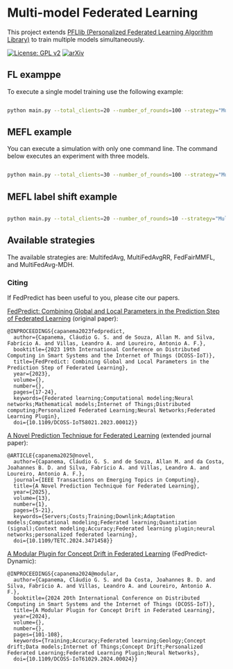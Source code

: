 # Multi-model Federated Learning

This project extends [PFLlib (Personalized Federated Learning Algorithm Library)](https://github.com/TsingZ0/PFLlib) to train multiple models simultaneously.

[![License: GPL v2](https://img.shields.io/badge/License-GPL_v2-blue.svg)](https://www.gnu.org/licenses/old-licenses/gpl-2.0.en.html) [![arXiv](https://img.shields.io/badge/arXiv-2312.04992-b31b1b.svg)](https://arxiv.org/abs/2312.04992)

## FL examppe

To execute a single model training use the following example:
```bash

python main.py --total_clients=20 --number_of_rounds=100 --strategy="MultiFedAvg+MFP" --dataset="CIFAR10"  --model="CNN_3" --fraction_fit=0.3 --alpha=0.1 --experiment_id="2"

```

## MEFL example

You can execute a simulation with only one command line. The command below executes an experiment with three models.
```bash

python main.py --total_clients=30 --number_of_rounds=100 --strategy="MultiFedAvg" --dataset="WISDM-W" --dataset="ImageNet10"  --dataset="Gowalla" --model="gru" --model="CNN" --model="lstm" --fraction_fit=0.3 --alpha=0.1 --alpha=0.1 --alpha=1.0 --experiment_id="2"

```

## MEFL label shift example

```bash

python main.py --total_clients=20 --number_of_rounds=10 --strategy="MultiFedAvg" --dataset="WISDM-W" --dataset="ImageNet10"  --dataset="Gowalla" --model="gru" --model="CNN" --fraction_fit=0.3 --alpha=0.1 --alpha=0.1 --experiment_id="label_shift#1"

```

## Available strategies

The available strategies are: MultifedAvg, MultiFedAvgRR, FedFairMMFL, and MultiFedAvg-MDH.

### Citing

If FedPredict has been useful to you, please cite our papers.

[FedPredict: Combining Global and Local Parameters in the Prediction Step of Federated Learning](https://ieeexplore.ieee.org/abstract/document/10257293) (original paper):

```
@INPROCEEDINGS{capanema2023fedpredict,
  author={Capanema, Cláudio G. S. and de Souza, Allan M. and Silva, Fabrício A. and Villas, Leandro A. and Loureiro, Antonio A. F.},
  booktitle={2023 19th International Conference on Distributed Computing in Smart Systems and the Internet of Things (DCOSS-IoT)}, 
  title={FedPredict: Combining Global and Local Parameters in the Prediction Step of Federated Learning}, 
  year={2023},
  volume={},
  number={},
  pages={17-24},
  keywords={Federated learning;Computational modeling;Neural networks;Mathematical models;Internet of Things;Distributed computing;Personalized Federated Learning;Neural Networks;Federated Learning Plugin},
  doi={10.1109/DCOSS-IoT58021.2023.00012}}
```
[A Novel Prediction Technique for Federated Learning](https://ieeexplore.ieee.org/abstract/document/10713874) (extended journal paper):
```
@ARTICLE{capanema2025@novel,
  author={Capanema, Cláudio G. S. and de Souza, Allan M. and da Costa, Joahannes B. D. and Silva, Fabrício A. and Villas, Leandro A. and Loureiro, Antonio A. F.},
  journal={IEEE Transactions on Emerging Topics in Computing}, 
  title={A Novel Prediction Technique for Federated Learning}, 
  year={2025},
  volume={13},
  number={1},
  pages={5-21},
  keywords={Servers;Costs;Training;Downlink;Adaptation models;Computational modeling;Federated learning;Quantization (signal);Context modeling;Accuracy;Federated learning plugin;neural networks;personalized federated learning},
  doi={10.1109/TETC.2024.3471458}}
```

[A Modular Plugin for Concept Drift in Federated Learning](https://ieeexplore.ieee.org/abstract/document/10621488) (FedPredict-Dynamic):
```
@INPROCEEDINGS{capanema2024@modular,
  author={Capanema, Cláudio G. S. and Da Costa, Joahannes B. D. and Silva, Fabrício A. and Villas, Leandro A. and Loureiro, Antonio A. F.},
  booktitle={2024 20th International Conference on Distributed Computing in Smart Systems and the Internet of Things (DCOSS-IoT)}, 
  title={A Modular Plugin for Concept Drift in Federated Learning}, 
  year={2024},
  volume={},
  number={},
  pages={101-108},
  keywords={Training;Accuracy;Federated learning;Geology;Concept drift;Data models;Internet of Things;Concept Drift;Personalized Federated Learning;Federated Learning Plugin;Neural Networks},
  doi={10.1109/DCOSS-IoT61029.2024.00024}}
```